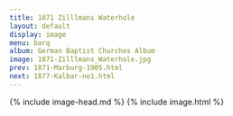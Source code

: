 ```yaml
---
title: 1871 Zilllmans Waterhole
layout: default
display: image
menu: barq
album: German Baptist Churches Album
image: 1871-Zilllmans_Waterhole.jpg
prev: 1871-Marburg-1905.html
next: 1877-Kalbar-no1.html
---
```

{% include image-head.md %}
{% include image.html %}